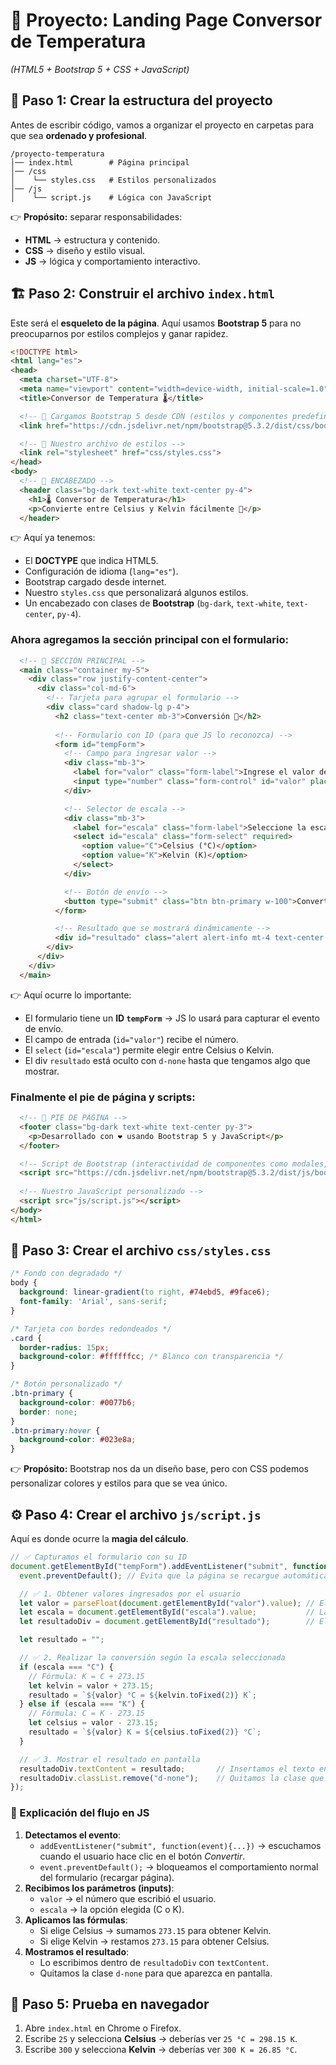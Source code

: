 # **🚀 Proyecto: Landing Page Conversor de Temperatura**

*(HTML5 + Bootstrap 5 + CSS + JavaScript)*

## 📂 Paso 1: Crear la estructura del proyecto

Antes de escribir código, vamos a organizar el proyecto en carpetas para que sea **ordenado y profesional**.

```
/proyecto-temperatura
│── index.html        # Página principal
│── /css
│    └── styles.css   # Estilos personalizados
│── /js
│    └── script.js    # Lógica con JavaScript
```

👉 **Propósito:** separar responsabilidades:

- **HTML** → estructura y contenido.
- **CSS** → diseño y estilo visual.
- **JS** → lógica y comportamiento interactivo.

## 🏗️ Paso 2: Construir el archivo `index.html`

Este será el **esqueleto de la página**. Aquí usamos **Bootstrap 5** para no preocuparnos por estilos complejos y ganar rapidez.

```html
<!DOCTYPE html>
<html lang="es">
<head>
  <meta charset="UTF-8">
  <meta name="viewport" content="width=device-width, initial-scale=1.0">
  <title>Conversor de Temperatura 🌡️</title>

  <!-- 🔹 Cargamos Bootstrap 5 desde CDN (estilos y componentes predefinidos) -->
  <link href="https://cdn.jsdelivr.net/npm/bootstrap@5.3.2/dist/css/bootstrap.min.css" rel="stylesheet">

  <!-- 🔹 Nuestro archivo de estilos -->
  <link rel="stylesheet" href="css/styles.css">
</head>
<body>
  <!-- 🔹 ENCABEZADO -->
  <header class="bg-dark text-white text-center py-4">
    <h1>🌡️ Conversor de Temperatura</h1>
    <p>Convierte entre Celsius y Kelvin fácilmente 🚀</p>
  </header>
```

👉 Aquí ya tenemos:

- El **DOCTYPE** que indica HTML5.
- Configuración de idioma (`lang="es"`).
- Bootstrap cargado desde internet.
- Nuestro `styles.css` que personalizará algunos estilos.
- Un encabezado con clases de **Bootstrap** (`bg-dark`, `text-white`, `text-center`, `py-4`).

### Ahora agregamos la **sección principal** con el formulario:

```html
  <!-- 🔹 SECCIÓN PRINCIPAL -->
  <main class="container my-5">
    <div class="row justify-content-center">
      <div class="col-md-6">
        <!-- Tarjeta para agrupar el formulario -->
        <div class="card shadow-lg p-4">
          <h2 class="text-center mb-3">Conversión 📏</h2>
          
          <!-- Formulario con ID (para que JS lo reconozca) -->
          <form id="tempForm">
            <!-- Campo para ingresar valor -->
            <div class="mb-3">
              <label for="valor" class="form-label">Ingrese el valor de temperatura</label>
              <input type="number" class="form-control" id="valor" placeholder="Ej: 25" required>
            </div>

            <!-- Selector de escala -->
            <div class="mb-3">
              <label for="escala" class="form-label">Seleccione la escala</label>
              <select id="escala" class="form-select" required>
                <option value="C">Celsius (°C)</option>
                <option value="K">Kelvin (K)</option>
              </select>
            </div>

            <!-- Botón de envío -->
            <button type="submit" class="btn btn-primary w-100">Convertir 🔄</button>
          </form>

          <!-- Resultado que se mostrará dinámicamente -->
          <div id="resultado" class="alert alert-info mt-4 text-center d-none"></div>
        </div>
      </div>
    </div>
  </main>
```

👉 Aquí ocurre lo importante:

- El formulario tiene un **ID `tempForm`** → JS lo usará para capturar el evento de envío.
- El campo de entrada (`id="valor"`) recibe el número.
- El `select` (`id="escala"`) permite elegir entre Celsius o Kelvin.
- El div `resultado` está oculto con `d-none` hasta que tengamos algo que mostrar.

### Finalmente el **pie de página y scripts**:

```html
  <!-- 🔹 PIE DE PÁGINA -->
  <footer class="bg-dark text-white text-center py-3">
    <p>Desarrollado con ❤️ usando Bootstrap 5 y JavaScript</p>
  </footer>

  <!-- Script de Bootstrap (interactividad de componentes como modales, menús, etc.) -->
  <script src="https://cdn.jsdelivr.net/npm/bootstrap@5.3.2/dist/js/bootstrap.bundle.min.js"></script>
  
  <!-- Nuestro JavaScript personalizado -->
  <script src="js/script.js"></script>
</body>
</html>
```

## 🎨 Paso 3: Crear el archivo `css/styles.css`

```css
/* Fondo con degradado */
body {
  background: linear-gradient(to right, #74ebd5, #9face6);
  font-family: 'Arial', sans-serif;
}

/* Tarjeta con bordes redondeados */
.card {
  border-radius: 15px;
  background-color: #ffffffcc; /* Blanco con transparencia */
}

/* Botón personalizado */
.btn-primary {
  background-color: #0077b6;
  border: none;
}
.btn-primary:hover {
  background-color: #023e8a;
}
```

👉 **Propósito:** Bootstrap nos da un diseño base, pero con CSS podemos personalizar colores y estilos para que se vea único.

## ⚙️ Paso 4: Crear el archivo `js/script.js`

Aquí es donde ocurre la **magia del cálculo**.

```javascript
// ✅ Capturamos el formulario con su ID
document.getElementById("tempForm").addEventListener("submit", function(event) {
  event.preventDefault(); // Evita que la página se recargue automáticamente

  // ✅ 1. Obtener valores ingresados por el usuario
  let valor = parseFloat(document.getElementById("valor").value); // El número de temperatura
  let escala = document.getElementById("escala").value;           // La escala seleccionada
  let resultadoDiv = document.getElementById("resultado");        // El área donde mostramos el resultado

  let resultado = "";

  // ✅ 2. Realizar la conversión según la escala seleccionada
  if (escala === "C") {
    // Fórmula: K = C + 273.15
    let kelvin = valor + 273.15;
    resultado = `${valor} °C = ${kelvin.toFixed(2)} K`;
  } else if (escala === "K") {
    // Fórmula: C = K - 273.15
    let celsius = valor - 273.15;
    resultado = `${valor} K = ${celsius.toFixed(2)} °C`;
  }

  // ✅ 3. Mostrar el resultado en pantalla
  resultadoDiv.textContent = resultado;       // Insertamos el texto en el div
  resultadoDiv.classList.remove("d-none");    // Quitamos la clase que lo oculta
});
```

### 🧩 Explicación del flujo en JS

1. **Detectamos el evento**:
   - `addEventListener("submit", function(event){...})` → escuchamos cuando el usuario hace clic en el botón *Convertir*.
   - `event.preventDefault();` → bloqueamos el comportamiento normal del formulario (recargar página).
2. **Recibimos los parámetros (inputs)**:
   - `valor` → el número que escribió el usuario.
   - `escala` → la opción elegida (C o K).
3. **Aplicamos las fórmulas**:
   - Si elige Celsius → sumamos `273.15` para obtener Kelvin.
   - Si elige Kelvin → restamos `273.15` para obtener Celsius.
4. **Mostramos el resultado**:
   - Lo escribimos dentro de `resultadoDiv` con `textContent`.
   - Quitamos la clase `d-none` para que aparezca en pantalla.

## 🧪 Paso 5: Prueba en navegador

1. Abre `index.html` en Chrome o Firefox.
2. Escribe `25` y selecciona **Celsius** → deberías ver `25 °C = 298.15 K`.
3. Escribe `300` y selecciona **Kelvin** → deberías ver `300 K = 26.85 °C`.

